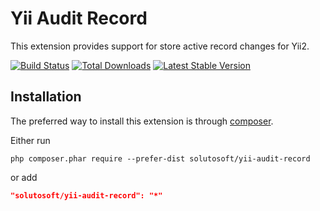 Yii Audit Record
================

This extension provides support for store active record changes for Yii2.

[![Build Status](https://github.com/solutosoft/yii-audit-record/actions/workflows/tests.yml/badge.svg)](https://github.com/solutosoft/yii-audit-record/actions)
[![Total Downloads](https://poser.pugx.org/solutosoft/yii-audit-record/downloads.png)](https://packagist.org/packages/solutosoft/yii-audit-record)
[![Latest Stable Version](https://poser.pugx.org/solutosoft/yii-audit-record/v/stable.png)](https://packagist.org/packages/solutosoft/yii-audit-record)

Installation
------------

The preferred way to install this extension is through [composer](http://getcomposer.org/download/).

Either run

```
php composer.phar require --prefer-dist solutosoft/yii-audit-record
```

or add

```json
"solutosoft/yii-audit-record": "*"
```
